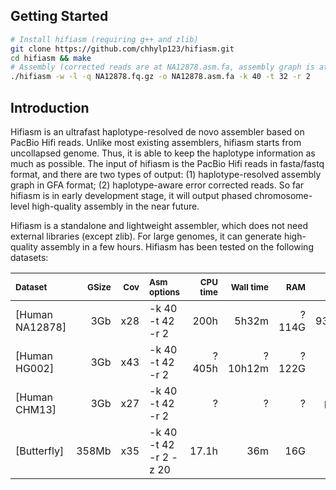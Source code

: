 ## Getting Started

```sh
# Install hifiasm (requiring g++ and zlib)
git clone https://github.com/chhylp123/hifiasm.git
cd hifiasm && make
# Assembly (corrected reads are at NA12878.asm.fa, assembly graph is at NA12878.asm.fa.gfa)
./hifiasm -w -l -q NA12878.fq.gz -o NA12878.asm.fa -k 40 -t 32 -r 2
```

## Introduction
Hifiasm is an ultrafast haplotype-resolved de novo assembler based on PacBio Hifi reads. Unlike most existing assemblers, hifiasm starts from uncollapsed genome. Thus, it is able to keep the haplotype information as much as possible. The input of hifiasm is the PacBio Hifi reads in fasta/fastq format, and there are two types of output: (1) haplotype-resolved assembly graph in GFA format; (2) haplotype-aware error corrected reads. So far hifiasm is in early development stage, it will output phased chromosome-level high-quality assembly in the near future.

Hifiasm is a standalone and lightweight assembler, which does not need external libraries (except zlib). For large genomes, it can generate high-quality assembly in a few hours. Hifiasm has been tested on the following datasets:

|<sub>Dataset<sub>|<sub>GSize<sub>|<sub>Cov<sub>|<sub>Asm options<sub>|<sub>CPU time<sub>|<sub>Wall time<sub>|<sub>RAM<sub>|<sub>unitig/contig N50<sup>[1]</sup><sub>|
|:---------------|-----:|-----:|:---------------------|-------:|--------:|----:|----------------:|
|[Human NA12878] |   3Gb|x28   |-k 40 -t 42 -r 2      |    200h|    5h32m|?114G|    93.5Kb/18.6Mb|
|[Human HG002]   |   3Gb|x43   |-k 40 -t 42 -r 2      |   ?405h|  ?10h12m|?122G|       320kb/29Mb|
|[Human CHM13]   |   3Gb|x27   |-k 40 -t 42 -r 2      |       ?|        ?|    ?|         NA<sup>[2]</sup>/39.8Mb|
|[Butterfly]     | 358Mb|x35   |-k 40 -t 42 -r 2 -z 20|   17.1h|      36m|  16G|         NA<sup>[3]</sup>/7.5Mb|


<style>
  .markdown-body table td {
    font-size: 1px !important;
  }
</style>

